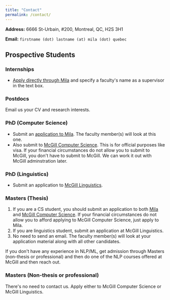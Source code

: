 ```yaml
---
title: "Contact"
permalink: /contact/
---
```


**Address:** 6666 St-Urbain, #200, Montreal, QC, H2S 3H1

**Email:** `firstname (dot) lastname (at) mila (dot) quebec`


## Prospective Students


### Internships
* [Apply directly through Mila](https://mila.quebec/en/admission-process-for-interns/) and specify a faculty's name as a supervisor in the text box.

### Postdocs
Email us your CV and research interests.

### PhD (Computer Science)
* Submit an [application to Mila](https://mila.quebec/en/phd-supervision-request/). The faculty member(s) will look at this one.
* Also submit to [McGill Computer Science](https://www.cs.mcgill.ca/graduate/future/applying/). This is for official purposes like visa. If your financial circumstances do not allow you to submit to McGill, you don't have to submit to McGill. We can work it out with McGill adminstration later. 

### PhD (Linguistics)
* Submit an application to [McGill Linguistics](https://www.mcgill.ca/linguistics/graduate/graduate-admissions).

### Masters (Thesis)

1. If you are a CS student, you should submit an application to both [Mila](https://mila.quebec/en/msc-supervision-request/) and [McGill Computer Science](http://sivareddy.in/prospective-students.html). If your financial circumstances do not allow you to afford applying to McGill Computer Science, just apply to Mila.
2. If you are linguistics student, submit an application at McGill Linguistics.
3. No need to send an email. The faculty member(s) will look at your application material along with all other candidates. 

If you don't have any experience in NLP/ML, get admission through Masters (non-thesis or professional) and then do one of the NLP courses offered at McGill and then reach out.

### Masters (Non-thesis or professional)

There's no need to contact us. Apply either to McGill Computer Science or McGill Linguistics.
